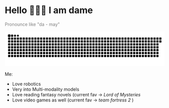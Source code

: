 # Hello 🙇🏻‍♂️ I am dame

<span style="color:grey">Pronounce like "da - may"</span>


<div align="center">
<picture>
  <source media="(prefers-color-scheme: dark)" srcset="https://raw.githubusercontent.com/PRITHIVSAKTHIUR/PRITHIVSAKTHIUR/output/github-contribution-grid-snake-dark.svg">
  <source media="(prefers-color-scheme: light)" srcset="https://raw.githubusercontent.com/PRITHIVSAKTHIUR/PRITHIVSAKTHIUR/output/github-contribution-grid-snake.svg">
  <img alt="github contribution grid snake animation" src="https://raw.githubusercontent.com/PRITHIVSAKTHIUR/PRITHIVSAKTHIUR/output/github-contribution-grid-snake-dark.svg">
</picture>
</div>


Me:
- Love robotics
- Very into Multi-modality models
- Love reading fantasy novels (current fav -> <i>Lord of Mysteries</i>
- Love video games as well (current fav -> <i>team fortress 2 </i>)

